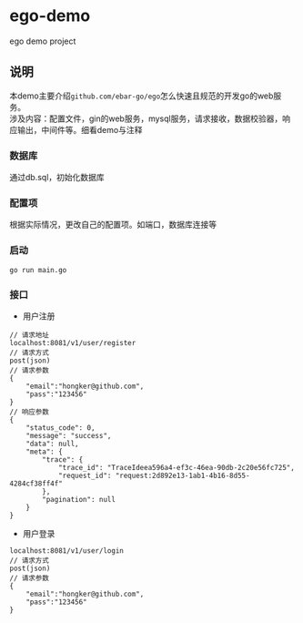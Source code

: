 # ego-demo
ego demo project

## 说明
本demo主要介绍`github.com/ebar-go/ego`怎么快速且规范的开发go的web服务。   
涉及内容：配置文件，gin的web服务，mysql服务，请求接收，数据校验器，响应输出，中间件等。细看demo与注释

### 数据库
通过db.sql，初始化数据库

### 配置项
根据实际情况，更改自己的配置项。如端口，数据库连接等

### 启动
```
go run main.go
```

### 接口
- 用户注册   
```
// 请求地址
localhost:8081/v1/user/register
// 请求方式
post(json)
// 请求参数
{
	"email":"hongker@github.com",
	"pass":"123456"
}
// 响应参数
{
    "status_code": 0,
    "message": "success",
    "data": null,
    "meta": {
        "trace": {
            "trace_id": "TraceIdeea596a4-ef3c-46ea-90db-2c20e56fc725",
            "request_id": "request:2d892e13-1ab1-4b16-8d55-4284cf38ff4f"
        },
        "pagination": null
    }
}
```

- 用户登录
```
localhost:8081/v1/user/login
// 请求方式
post(json)
// 请求参数
{
	"email":"hongker@github.com",
	"pass":"123456"
}
```
